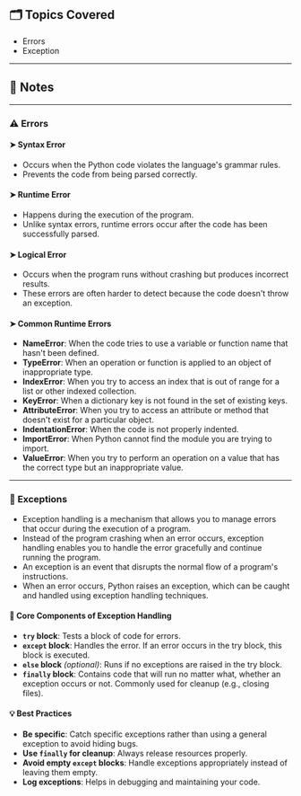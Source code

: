 ## 🗂 Topics Covered
- Errors
- Exception

---

## 🧠 Notes

---

### ⚠️ Errors

#### ➤ Syntax Error
- Occurs when the Python code violates the language's grammar rules.
- Prevents the code from being parsed correctly.

#### ➤ Runtime Error
- Happens during the execution of the program.
- Unlike syntax errors, runtime errors occur after the code has been successfully parsed.

#### ➤ Logical Error
- Occurs when the program runs without crashing but produces incorrect results.
- These errors are often harder to detect because the code doesn't throw an exception.

#### ➤ Common Runtime Errors
- **NameError**: When the code tries to use a variable or function name that hasn't been defined.
- **TypeError**: When an operation or function is applied to an object of inappropriate type.
- **IndexError**: When you try to access an index that is out of range for a list or other indexed collection.
- **KeyError**: When a dictionary key is not found in the set of existing keys.
- **AttributeError**: When you try to access an attribute or method that doesn't exist for a particular object.
- **IndentationError**: When the code is not properly indented.
- **ImportError**: When Python cannot find the module you are trying to import.
- **ValueError**: When you try to perform an operation on a value that has the correct type but an inappropriate value.

---

### 🚧 Exceptions

- Exception handling is a mechanism that allows you to manage errors that occur during the execution of a program.
- Instead of the program crashing when an error occurs, exception handling enables you to handle the error gracefully and continue running the program.
- An exception is an event that disrupts the normal flow of a program's instructions.
- When an error occurs, Python raises an exception, which can be caught and handled using exception handling techniques.

#### 🔹 Core Components of Exception Handling
- **`try` block**: Tests a block of code for errors.
- **`except` block**: Handles the error. If an error occurs in the try block, this block is executed.
- **`else` block** *(optional)*: Runs if no exceptions are raised in the try block.
- **`finally` block**: Contains code that will run no matter what, whether an exception occurs or not. Commonly used for cleanup (e.g., closing files).

#### 💡 Best Practices
- **Be specific**: Catch specific exceptions rather than using a general exception to avoid hiding bugs.
- **Use `finally` for cleanup**: Always release resources properly.
- **Avoid empty `except` blocks**: Handle exceptions appropriately instead of leaving them empty.
- **Log exceptions**: Helps in debugging and maintaining your code.

